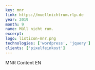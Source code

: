 ```yaml
---
key: mnr
link: https://muellnichtrum.rlp.de
year: 2019
month: 9
name: Müll nicht rum.
excerpt:
logo: listicon-mnr.png
technologies: ['wordpress', 'jquery']
clients: ['pixelfeinkost']
---
```


MNR Content EN
